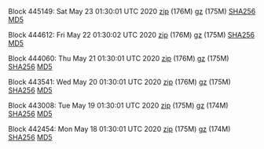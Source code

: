 Block 445149: Sat May 23 01:30:01 UTC 2020 [zip](https://files.01coin.io/mainnet/2020-05-23/bootstrap.dat.zip) (176M) [gz](https://files.01coin.io/mainnet/2020-05-23/bootstrap.dat.tar.gz) (175M) [SHA256](https://files.01coin.io/mainnet/2020-05-23/sha256.txt) [MD5](https://files.01coin.io/mainnet/2020-05-23/md5.txt)

Block 444612: Fri May 22 01:30:02 UTC 2020 [zip](https://files.01coin.io/mainnet/2020-05-22/bootstrap.dat.zip) (176M) [gz](https://files.01coin.io/mainnet/2020-05-22/bootstrap.dat.tar.gz) (175M) [SHA256](https://files.01coin.io/mainnet/2020-05-22/sha256.txt) [MD5](https://files.01coin.io/mainnet/2020-05-22/md5.txt)

Block 444060: Thu May 21 01:30:01 UTC 2020 [zip](https://files.01coin.io/mainnet/2020-05-21/bootstrap.dat.zip) (176M) [gz](https://files.01coin.io/mainnet/2020-05-21/bootstrap.dat.tar.gz) (175M) [SHA256](https://files.01coin.io/mainnet/2020-05-21/sha256.txt) [MD5](https://files.01coin.io/mainnet/2020-05-21/md5.txt)

Block 443541: Wed May 20 01:30:01 UTC 2020 [zip](https://files.01coin.io/mainnet/2020-05-20/bootstrap.dat.zip) (176M) [gz](https://files.01coin.io/mainnet/2020-05-20/bootstrap.dat.tar.gz) (175M) [SHA256](https://files.01coin.io/mainnet/2020-05-20/sha256.txt) [MD5](https://files.01coin.io/mainnet/2020-05-20/md5.txt)

Block 443008: Tue May 19 01:30:01 UTC 2020 [zip](https://files.01coin.io/mainnet/2020-05-19/bootstrap.dat.zip) (175M) [gz](https://files.01coin.io/mainnet/2020-05-19/bootstrap.dat.tar.gz) (174M) [SHA256](https://files.01coin.io/mainnet/2020-05-19/sha256.txt) [MD5](https://files.01coin.io/mainnet/2020-05-19/md5.txt)

Block 442454: Mon May 18 01:30:01 UTC 2020 [zip](https://files.01coin.io/mainnet/2020-05-18/bootstrap.dat.zip) (175M) [gz](https://files.01coin.io/mainnet/2020-05-18/bootstrap.dat.tar.gz) (174M) [SHA256](https://files.01coin.io/mainnet/2020-05-18/sha256.txt) [MD5](https://files.01coin.io/mainnet/2020-05-18/md5.txt)
